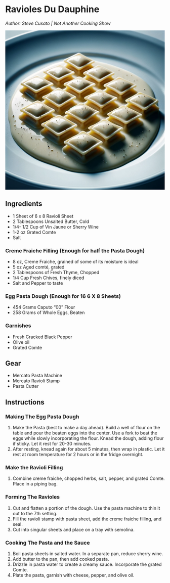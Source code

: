 # Ravioles Du Dauphine
*Author: Steve Cusato | Not Another Cooking Show*

![Final result](../../assets/recipes/food/ravioles-du-daphine.png)


## Ingredients
- 1 Sheet of 6 x 8 Ravioli Sheet
- 2 Tablespoons Unsalted Butter, Cold
- 1/4- 1/2 Cup of Vin Jaune or Sherry Wine
- 1-2 oz Grated Comte
- Salt

### Creme Fraiche Filling (Enough for half the Pasta Dough)
- 8 oz, Creme Fraiche, grained of some of its moisture is ideal
- 5 oz Aged comté, grated
- 2 Tablespoons of Fresh Thyme, Chopped
- 1/4 Cup Fresh Chives, finely diced
- Salt and Pepper to taste

### Egg Pasta Dough (Enough for 16 6 X 8 Sheets)
- 454 Grams Caputo “00” Flour
- 258 Grams of Whole Eggs, Beaten

### Garnishes
- Fresh Cracked Black Pepper
- Olive oil
- Grated Comte

## Gear
- Mercato Pasta Machine
- Mercato Ravioli Stamp
- Pasta Cutter

## Instructions
### Making The Egg Pasta Dough
1. Make the Pasta (best to make a day ahead). Build a well of flour on the table and pour the beaten eggs into the center. Use a fork to beat the eggs while slowly incorporating the flour. Knead the dough, adding flour if sticky. Let it rest for 20-30 minutes.
2. After resting, knead again for about 5 minutes, then wrap in plastic. Let it rest at room temperature for 2 hours or in the fridge overnight.

### Make the Ravioli Filling
1. Combine creme fraiche, chopped herbs, salt, pepper, and grated Comte. Place in a piping bag.

### Forming The Ravioles
1. Cut and flatten a portion of the dough. Use the pasta machine to thin it out to the 7th setting.
2. Fill the ravioli stamp with pasta sheet, add the creme fraiche filling, and seal.
3. Cut into singular sheets and place on a tray with semolina.

### Cooking The Pasta and the Sauce
1. Boil pasta sheets in salted water. In a separate pan, reduce sherry wine.
2. Add butter to the pan, then add cooked pasta.
3. Drizzle in pasta water to create a creamy sauce. Incorporate the grated Comte.
4. Plate the pasta, garnish with cheese, pepper, and olive oil.